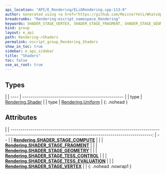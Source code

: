 ```yaml
---
api_location: "API/E_Rendering/ELibRendering.cpp:113:0"
author: Generated using <a href="https://github.com/MeisterYeti/WhatsUpDoc">WhatsUpDoc</a>
breadcrumbs: "Rendering:escript_namespace_Rendering"
keywords: SHADER_STAGE_VERTEX, SHADER_STAGE_FRAGMENT, SHADER_STAGE_GEOMETRY, SHADER_STAGE_TESS_CONTROL, SHADER_STAGE_TESS_EVALUATION, SHADER_STAGE_COMPUTE
kind: group
layout: e_api
path: Rendering->Shaders
permalink: escript_group_Rendering_Shaders
show_in_toc: true
sidebar: e_api_sidebar
title: "Shaders"
toc: false
use_as_root: true
---
```


## Types

|
| ---- | --------------------------------------------------- | 
| type | [Rendering.Shader](escript_type_Rendering_Shader)   | 
| type | [Rendering.Uniform](escript_type_Rendering_Uniform) | 
{: .nohead }

## Attributes

|
| -----------------------------------------------------------------------------------------------------------------------------------------------------: | -- | 
| **[Rendering.SHADER_STAGE_COMPUTE](classRendering_1_1ShaderObjectInfo#classRendering_1_1ShaderObjectInfo_1ad3ad5db2cb1424b6f3e7e832ebc12ac7)**         |  | 
| **[Rendering.SHADER_STAGE_FRAGMENT](classRendering_1_1ShaderObjectInfo#classRendering_1_1ShaderObjectInfo_1aaf4999737c021a740a534e4e44dddecc)**        |  | 
| **[Rendering.SHADER_STAGE_GEOMETRY](classRendering_1_1ShaderObjectInfo#classRendering_1_1ShaderObjectInfo_1a5c4d1b31828e38195e4c2c9316518b6d)**        |  | 
| **[Rendering.SHADER_STAGE_TESS_CONTROL](classRendering_1_1ShaderObjectInfo#classRendering_1_1ShaderObjectInfo_1a93e1059d71f13c3b582ea2620632295b)**    |  | 
| **[Rendering.SHADER_STAGE_TESS_EVALUATION](classRendering_1_1ShaderObjectInfo#classRendering_1_1ShaderObjectInfo_1ae9e7b604228dc134b73da9f1286882ef)** |  | 
| **[Rendering.SHADER_STAGE_VERTEX](classRendering_1_1ShaderObjectInfo#classRendering_1_1ShaderObjectInfo_1a7932be0823352b096dc47778b3057efb)**          |  | 
{: .nohead .nowrap1 }

